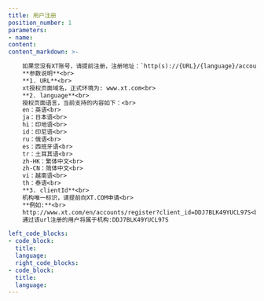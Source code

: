 ```yaml
---
title: 用户注册
position_number: 1
parameters:
- name:
content:
content_markdown: >-

    如果您没有XT账号，请提前注册，注册地址：`http(s)://{URL}/{language}/accounts/register?client_id={clientId}`<br>
    **参数说明**<br>
    **1. URL**<br>
    xt授权页面域名，正式环境为: www.xt.com<br>
    **2. language**<br> 
    授权页面语言，当前支持的内容如下：<br>
    en：英语<br>
    ja：日本语<br>
    hi：印地语<br>
    id：印尼语<br>
    ru：俄语<br>
    es：西班牙语<br>
    tr：土耳其语<br>
    zh-HK：繁体中文<br>
    zh-CN：简体中文<br>
    vi：越南语<br>
    th：泰语<br>
    **3. clientId**<br>
    机构唯一标识，请提前向XT.COM申请<br>
    **例如:**<br>
    http://www.xt.com/en/accounts/register?client_id=DDJ7BLK49YUCL97S<br>
    通过该url注册的用户将属于机构:DDJ7BLK49YUCL97S

left_code_blocks:
- code_block:
  title:
  language:
  right_code_blocks:
- code_block:
  title:
  language:
---
```



